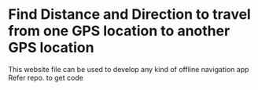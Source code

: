# Find Distance and Direction to travel from one GPS location to another GPS location
This website file can be used to develop any kind of offline navigation app
Refer repo. to get code
